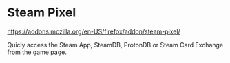 # Steam Pixel
    
https://addons.mozilla.org/en-US/firefox/addon/steam-pixel/

Quicly access the Steam App, SteamDB, ProtonDB or Steam Card Exchange from the game page.